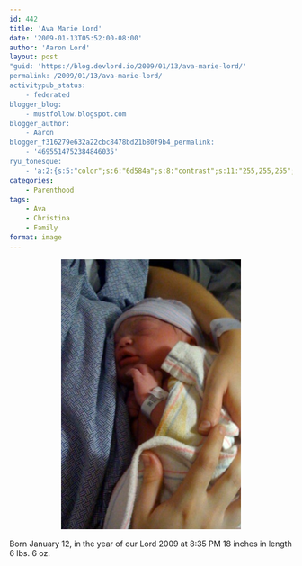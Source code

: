```yaml
---
id: 442
title: 'Ava Marie Lord'
date: '2009-01-13T05:52:00-08:00'
author: 'Aaron Lord'
layout: post
"guid: 'https://blog.devlord.io/2009/01/13/ava-marie-lord/'
permalink: /2009/01/13/ava-marie-lord/
activitypub_status:
    - federated
blogger_blog:
    - mustfollow.blogspot.com
blogger_author:
    - Aaron
blogger_f316279e632a22cbc8478bd21b80f9b4_permalink:
    - '4695514752384846035'
ryu_tonesque:
    - 'a:2:{s:5:"color";s:6:"6d584a";s:8:"contrast";s:11:"255,255,255";}'
categories:
    - Parenthood
tags:
    - Ava
    - Christina
    - Family
format: image
---
```


<p class="mobile-photo" style="text-align:center;"><a href="/assets/img/2011/10/photo-765809.jpg"><img class="aligncenter" style="border-color:initial;border-style:initial;border-width:0;" src="/assets/img/2011/10/photo-765809.jpg" alt="" /></a></p>
<p class="mobile-photo">Born January 12, in the year of our Lord 2009 at 8:35 PM
18 inches in length
6 lbs. 6 oz.</p>